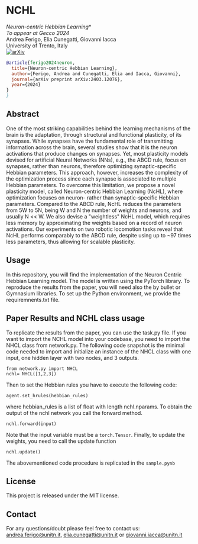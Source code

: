 # NCHL

*Neuron-centric Hebbian Learning** </br>
*To appear at Gecco 2024* </br>
Andrea Ferigo, Elia Cunegatti, Giovanni Iacca <br>
University of Trento, Italy  <br>
[![arXiv](https://img.shields.io/badge/arXiv-2404.05621-b31b1b.svg)](https://arxiv.org/pdf/2403.12076.pdf)
 

```bibtex
@article{ferigo2024neuron,
  title={Neuron-centric Hebbian Learning},
  author={Ferigo, Andrea and Cunegatti, Elia and Iacca, Giovanni},
  journal={arXiv preprint arXiv:2403.12076},
  year={2024}
}
}
```
## Abstract

One of the most striking capabilities behind the learning mechanisms of the brain is the adaptation, through structural and functional plasticity, of its synapses. While synapses have the fundamental role of transmitting information across the brain, several studies show that it is the neuron activations that produce changes on synapses. Yet, most plasticity models devised for artificial Neural Networks (NNs), e.g., the ABCD rule, focus on synapses, rather than neurons, therefore optimizing synaptic-specific Hebbian parameters. This approach, however, increases the complexity of the optimization process since each synapse is associated to multiple Hebbian parameters. To overcome this limitation, we propose a novel plasticity model, called Neuron-centric Hebbian Learning (NcHL), where optimization focuses on neuron- rather than synaptic-specific Hebbian parameters. Compared to the ABCD rule, NcHL reduces the parameters from 5W to 5N, being W and N the number of weights and neurons, and usually N << W. We also devise a "weightless" NcHL model, which requires less memory by approximating the weights based on a record of neuron activations. Our experiments on two robotic locomotion tasks reveal that NcHL performs comparably to the ABCD rule, despite using up to ~97 times less parameters, thus allowing for scalable plasticity.


## Usage
In this repository, you will find the implementation of the Neuron Centric Hebbian Learning model. 
The model is written using the PyTorch library. To reproduce the results from the paper, you will need also the by bullet or Gymnasium libraries.
To set up the Python environment, we provide the requiremnents.txt file. 

## Paper Results and NCHL class usage
To replicate the results from the paper, you can use the task.py file. 
If you want to import the NCHL model into your codebase, you need to import the NHCL class from network.py. 
The following code snapshot is the minimal code needed to import and initialize an instance of the NHCL class with one input, one hidden layer with two nodes, and 3 outputs. 
```
from network.py import NHCL
nchl= NHCL([1,2,3])
```

Then to set the Hebbian rules you have to execute the following code:
```
agent.set_hrules(hebbian_rules)
```
where hebbian_rules is a list of float with length nchl.nparams. 
To obtain the output of the nchl network you call the forward method. 
```
nchl.forward(input)
```
Note that the input variable must be a ```torch.Tensor```. 
Finally, to update the weights, you need to call the update function
```
nchl.update()
```

The abovementioned code procedure is replicated in the ```sample.pynb```


## License 
This project is released under the MIT license.

## Contact
For any questions/doubt please feel free to contact us: andrea.ferigo@unitn.it, elia.cunegatti@unitn.it or giovanni.iacca@unitn.it
